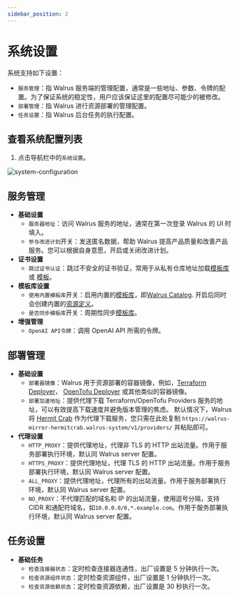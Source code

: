 ```yaml
---
sidebar_position: 2
---
```


# 系统设置

系统支持如下设置：

- `服务管理`：指 Walrus 服务端的管理配置，通常是一些地址、参数、令牌的配置。为了保证系统的稳定性，用户应该保证这里的配置尽可能少的被修改。
- `部署管理`：指 Walrus 进行资源部署的管理配置。
- `任务设置`：指 Walrus 后台任务的执行配置。

## 查看系统配置列表

1. 点击导航栏中的`系统设置`。

![system-configuration](/img/v0.5.0/settings/ss-config.png)

## 服务管理

- **基础设置**
  - `服务器地址`：访问 Walrus 服务的地址，通常在第一次登录 Walrus 的 UI 时填入。
  - `参与改进计划`开关：发送匿名数据，帮助 Walrus 提高产品质量和改善产品服务。您可以根据自身意愿，开启或关闭改进计划。
- **证书设置**
    - `跳过证书认证`：跳过不安全的证书验证，常用于从私有仓库地址加载[模板库](./operation/catalog) 或 [模板](./operation/templates)。
- **模板库设置**
    - `使用内置模板库`开关：启用内置的[模板库](./operation/catalog)，即[Walrus Catalog](https://github.com/walrus-catalog). 开启后同时会创建内置的[资源定义](./operation/resource-definition)。
    - `是否同步模板库`开关：周期性同步[模板库](./operation/catalog)。
- **增强管理**
  - `OpenAI API令牌`：调用 OpenAI API 所需的令牌。

## 部署管理

- **基础设置**
  - `部署器镜像`：Walrus 用于资源部署的容器镜像，例如，[Terraform Deployer](https://github.com/seal-io/terraform-deployer)， [OpenTofu Deployer](https://github.com/seal-io/opentofu-deployer) 或其他类似的容器镜像。
  - `部署加速地址`：提供代理下载 Terraform/OpenTofu Providers 服务的地址，可以有效提高下载速度并避免版本管理的焦虑。 默认情况下，Walrus 将 [Hermit Crab](https://github.com/seal-io/hermitcrab) 作为代理下载服务，您只需在此处复制 `https://walrus-mirror-hermitcrab.walrus-system/v1/providers/` 并粘贴即可。
- **代理设置**
  - `HTTP_PROXY`：提供代理地址，代理非 TLS 的 HTTP 出站流量。作用于服务部署执行环境，默认同 Walrus server 配置。
  - `HTTPS_PROXY`：提供代理地址，代理 TLS 的 HTTP 出站流量。作用于服务部署执行环境，默认同 Walrus server 配置。
  - `ALL_PROXY`：提供代理地址，代理所有的出站流量。作用于服务部署执行环境，默认同 Walrus server 配置。
  - `NO_PROXY`：不代理匹配的域名和 IP 的出站流量，使用逗号分隔，支持 CIDR 和通配符域名，如`10.0.0.0/8,*.example.com`。作用于服务部署执行环境，默认同 Walrus server 配置。

## 任务设置

- **基础任务**
  - `检查连接器状态`：定时检查连接器连通性，出厂设置是 5 分钟执行一次。
  - `检查资源组件状态`：定时检查资源组件，出厂设置是 1 分钟执行一次。
  - `检查资源依赖状态`：定时检查资源依赖，出厂设置是 30 秒执行一次。
